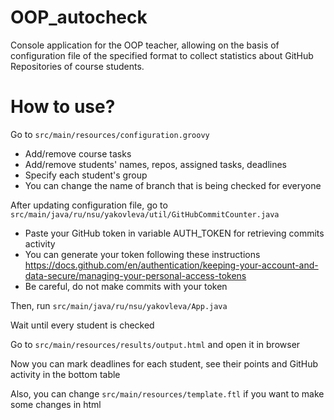 # OOP_autocheck
Console application for the OOP teacher, allowing on the basis of configuration file of the specified format to collect statistics about GitHub Repositories of course students.

# How to use?

Go to `src/main/resources/configuration.groovy`
- Add/remove course tasks
- Add/remove students' names, repos, assigned tasks, deadlines
- Specify each student's group
- You can change the name of branch that is being checked for everyone

After updating configuration file, go to `src/main/java/ru/nsu/yakovleva/util/GitHubCommitCounter.java`
- Paste your GitHub token in variable AUTH_TOKEN for retrieving commits activity
- You can generate your token following these instructions https://docs.github.com/en/authentication/keeping-your-account-and-data-secure/managing-your-personal-access-tokens
- Be careful, do not make commits with your token

Then, run `src/main/java/ru/nsu/yakovleva/App.java`

Wait until every student is checked 

Go to `src/main/resources/results/output.html` and open it in browser

Now you can mark deadlines for each student, see their points and GitHub activity in the bottom table

Also, you can change `src/main/resources/template.ftl` if you want to make some changes in html
